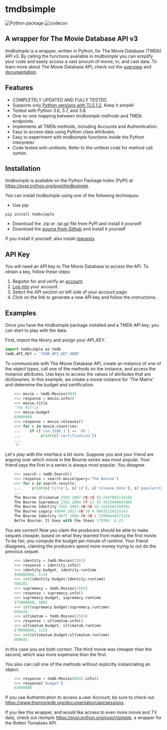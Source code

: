tmdbsimple
==========

![Python package](https://github.com/celiao/tmdbsimple/workflows/build/badge.svg)
![codecov](https://img.shields.io/codecov/c/github/celiao/tmdbsimple)

A wrapper for The Movie Database API v3
---------------------------------------
*tmdbsimple* is a wrapper, written in Python, for The Movie Database (TMDb) API
v3.  By calling the functions available in *tmdbsimple* you can simplify your
code and easily access a vast amount of movie, tv, and cast data.  To learn
more about The Movie Database API, check out the [overview](
http://www.themoviedb.org/documentation/api) and [documentation](
https://developers.themoviedb.org/3).

Features
--------
- COMPLETELY UPDATED AND FULLY TESTED.
- Supports only [Python versions with TLS
  1.2](http://pyfound.blogspot.com/2017/01/time-to-upgrade-your-python-tls-v12.html).
  Keep it simple!
- Tested with Python 3.6, 3.7, and 3.8.
- One-to-one mapping between *tmdbsimple* methods and TMDb endpoints.
- Implements all TMDb methods, including Accounts and Authentication.
- Easy to access data using Python class attributes.
- Easy to experiment with *tmdbsimple* functions inside the Python interpreter.
- Code tested with unittests.  Refer to the unittest code for method call syntax.

Installation
------------
*tmdbsimple* is available on the Python Package Index (PyPI) at
https://pypi.python.org/pypi/tmdbsimple.

You can install *tmdbsimple* using one of the following techniques.

- Use pip:

```
pip install tmdbsimple
```

- Download the .zip or .tar.gz file from PyPI and install it yourself
- Download the [source from Github](http://github.com/celiao/tmdbsimple) and
  install it yourself

If you install it yourself, also install
[requests](https://requests.readthedocs.io/en/master/).

API Key
-------
You will need an API key to The Movie Database to access the API.  To obtain a
key, follow these steps:

1) Register for and verify an [account](https://www.themoviedb.org/account/signup).
2) [Log into](https://www.themoviedb.org/login) your account.
3) Select the API section on left side of your account page.
4) Click on the link to generate a new API key and follow the instructions.

Examples
--------
Once you have the *tmdbsimple* package installed and a TMDb API key, you can
start to play with the data.

First, import the library and assign your API_KEY.

```python
import tmdbsimple as tmdb
tmdb.API_KEY = 'YOUR_API_KEY_HERE'
```

To communicate with The Movie Database API, create an instance of one of the
object types, call one of the methods on the instance, and access the instance
attributes.  Use keys to access the values of attributes that are dictionaries.
In this example, we create a movie instance for 'The Matrix' and determine the
budget and certification.

```python
    >>> movie = tmdb.Movies(603)
    >>> response = movie.info()
    >>> movie.title
    'The Matrix'
    >>> movie.budget
    63000000
    >>> response = movie.releases()
    >>> for c in movie.countries:
    ...    if c['iso_3166_1'] == 'US':
    ...         print(c['certification'])
    ...
    'R'
```

Let's play with the interface a bit more.  Suppose you and your friend are
arguing over which movie in the Bourne series was most popular.  Your friend
says the first in a series is always most popular.  You disagree.

```python
    >>> search = tmdb.Search()
    >>> response = search.movie(query='The Bourne')
    >>> for s in search.results:
    ...     print(s['title'], s['id'], s['release_date'], s['popularity'])
    ...
    The Bourne Ultimatum 2503 2007-08-03 55.2447062124256
    The Bourne Supremacy 2502 2004-07-23 43.4553609681985
    The Bourne Identity 2501 2002-06-06 38.5531563780592
    The Bourne Legacy 49040 2012-08-10 9.90635210153143
    The Bourne Identity 8677 1988-05-08 1.53988446573129
    Bette Bourne: It Goes with the Shoes 179304  0.23
```

You are correct!  Now you claim the producers should be able to make sequels
cheaper, based on what they learned from making the first movie.  To be fair,
you compute the budget per minute of runtime.  Your friend disagrees, claiming
the producers spend more money trying to out do the previous sequel.

```python
    >>> identity = tmdb.Movies(2501)
    >>> response = identity.info()
    >>> identity.budget, identity.runtime
    (60000000, 119)
    >>> int(identity.budget/identity.runtime)
    504201
    >>> supremacy = tmdb.Movies(2502)
    >>> response = supremacy.info()
    >>> supremacy.budget, supremacy.runtime
    (75000000, 108)
    >>> int(supremacy.budget/supremacy.runtime)
    694444
    >>> ultimatum = tmdb.Movies(2503)
    >>> response = ultimatum.info()
    >>> ultimatum.budget, ultimatum.runtime
    (70000000, 115)
    >>> int(ultimatum.budget/ultimatum.runtime)
    608695
```

In this case you are both correct.  The third movie was cheaper than the
second, which was more expensive than the first.

You also can call one of the methods without explicitly instanciating an
object.

```python
    >>> response = tmdb.Movies(603).info()
    >>> response['budget']
    63000000
```

If you use Authentication to access a user Account, be sure to check out
https://www.themoviedb.org/documentation/api/sessions.

If you like this wrapper, and would like access to even more movie and TV data,
check out *rtsimple* https://pypi.python.org/pypi/rtsimple, a wrapper for the
Rotten Tomatoes API.
